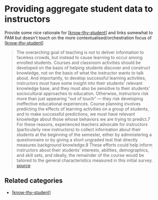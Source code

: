 # Providing aggregate student data to instructors

Provide some nice rationale for [[know-thy-student]] and links somewhat to PAM but doesn't touch on the more contextualised/orchestration focus of [[know-thy-student]] 

> The overarching goal of teaching is not to deliver information to faceless crowds, but instead to cause learning to occur among enrolled students. Courses and classroom activities should be developed on the basis of helping students discover and construct knowledge, not on the basis of what the instructor wants to talk about. And importantly, to develop successful learning activities, instructors must have some insight into their students' relevant knowledge base, and they must also be sensitive to their students' sociocultural approaches to education. Otherwise, instructors risk more than just appearing "out of touch" — they risk developing ineffective educational experiences. Course planning involves predicting the effects of learning activities on a group of students, and to make successful predictions, we must have relevant knowledge about those whose behaviors we are trying to predict.7
> For these reasons, experienced teachers advocate for instructors (particularly new instructors) to collect information about their students at the beginning of the semester, either by administering a questionnaire or by giving a short ungraded test that directly measures background knowledge.8 These efforts could help inform instructors about their students' interests, abilities, demographics, and skill sets, and ideally, the remainder of the course would be tailored to the general characteristics measured in this initial survey. [source](http://er.educause.edu/articles/2015/3/know-thy-students-providing-aggregate-student-data-to-instructors)

## Related categories

- [[know-thy-student]]


[//begin]: # "Autogenerated link references for markdown compatibility"
[know-thy-student]: ../CASA/know-thy-student "Know thy student"
[//end]: # "Autogenerated link references"
